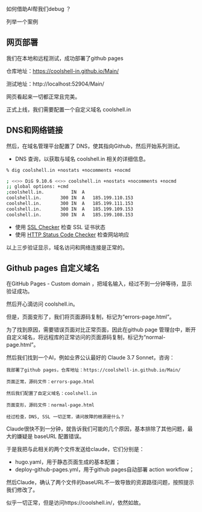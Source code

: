 
如何借助AI帮我们debug ？

列举一个案例

## 网页部署

我们在本地和远程测试，成功部署了github pages  

仓库地址：https://coolshell-in.github.io/Main/

测试地址：http://localhost:52904/Main/

网页看起来一切都正常且完美。

正式上线，我们需要配置一个自定义域名 coolshell.in

## DNS和网络链接
然后，在域名管理平台配置了 DNS，使其指向Github，然后开始系列测试。

- DNS 查询，以获取与域名 coolshell.in 相关的详细信息。

```bash
% dig coolshell.in +nostats +nocomments +nocmd

; <<>> DiG 9.10.6 <<>> coolshell.in +nostats +nocomments +nocmd
;; global options: +cmd
;coolshell.in.			IN	A
coolshell.in.		300	IN	A	185.199.110.153
coolshell.in.		300	IN	A	185.199.111.153
coolshell.in.		300	IN	A	185.199.109.153
coolshell.in.		300	IN	A	185.199.108.153
```

- 使用 [SSL Checker](https://www.sslshopper.com/ssl-checker.html) 检查 SSL 证书状态
- 使用 [HTTP Status Code Checker](https://httpstatus.io/) 检查网站响应

以上三步验证显示，域名访问和网络连接是正常的。

## Github pages 自定义域名

在GitHub Pages - Custom domain ，把域名输入，经过不到一分钟等待，显示验证成功。

然后开心滴访问 coolshell.in。

但是，页面变形了，我们将页面源码复制，标记为“errors-page.html”。

为了找到原因，需要错误页面对比正常页面，因此在github page 管理台中，断开自定义域名，将远程库的正常访问的页面源码复制，标记为“normal-page.html”。

然后我们找到一个AI，例如业界公认最好的 Claude 3.7 Sonnet，咨询：
```
我部署了github pages，仓库地址：https://coolshell-in.github.io/Main/

页面正常，源码文件：errors-page.html

然后我们配置了自定义域名：coolshell.in

页面变形，源码文件：normal-page.html

经过检查，DNS, SSL 一切正常，请问故障的根源是什么？

```

Claude很快不到一分钟，就告诉我们可能的几个原因，基本排除了其他问题，最大的嫌疑是 baseURL 配置错误。

于是我把与此相关的两个文件发送给claude，它们分别是：
- hugo.yaml，用于静态页面生成的基本配置；
- deploy-github-pages.yml，用于github pages自动部署 action workflow；

然后Claude，确认了两个文件的baseURL不一致导致的资源路径问题，按照提示我们修改了。

似乎一切正常，但是访问https://coolshell.in/，依然如故。




